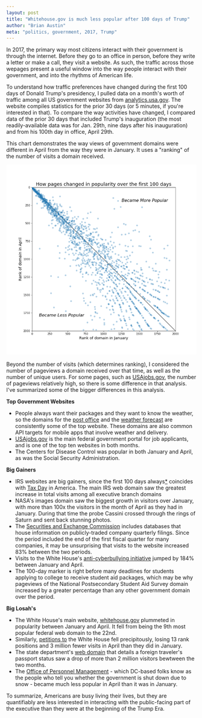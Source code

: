 ```yaml
---
layout: post
title: "Whitehouse.gov is much less popular after 100 days of Trump"
author: "Brian Austin"
meta: "politics, government, 2017, Trump"
---
```

In 2017, the primary way most citizens interact with their government is through the internet. Before they go to an office in person, before they write a letter or make a call, they visit a website. As such, the traffic across those wepages present a useful window into the way people interact with their government, and into the rhythms of American life.

To understand how traffic preferences have changed during the first 100 days of Donald Trump's presidency, I pulled data on a month's worth of traffic among all US government websites from [analytics.usa.gov](https://analytics.usa.gov/). The website compiles statistics for the prior 30 days (or 5 minutes, if you're interested in that). To compare the way activities have changed, I compared data of the prior 30 days that included Trump's inauguration (the most readily-available data was for Jan. 29th, nine days after his inauguration) and from his 100th day in office, April 29th.

This chart demonstrates the way views of government domains were different in April from the way they were in January. It uses a "ranking" of the number of visits a domain received.

![](https://raw.githubusercontent.com/austinbrian/austinbrian.github.io/master/assets/pagerank.png)

Beyond the number of visits (which determines ranking), I considered the number of pageviews a domain received over that time, as well as the number of unique users. For some pages, such as [USAjobs.gov](https://www.usajobs.gov/), the number of pageviews relatively high, so there is some difference in that analysis. I've summarized some of the bigger differences in this analysis.

**Top Government Websites**
- People always want their packages and they want to know the weather, so the domains for the [post office](https://tools.usps.com) and the [weather forecast](https://forecast.weather.gov) are consistently some of the top website. These domains are also common API targets for mobile apps that involve weather and delivery.
- [USAjobs.gov](https://usajobs.gov) is the main federal government portal for job applicants, and is one of the top ten websites in both months.
- The Centers for Disease Control was popular in both January and April, as was the Social Security Administration.


**Big Gainers**
- IRS websites are big gainers, since the first 100 days always[\*](http://archive.fortune.com/magazines/fortune/fortune_archive/2002/04/15/321414/index.htm "Well, since 1921. Tax Day began with passage of the 16th Amendment in 1913, but was collected March 1st, before Woodrow Wilson's inauguration on March 4th of 1913. It moved to March 15th in 1918, where it remained until 1955, when it moved again to the day we know, April 15th.") coincides with [Tax Day](https://austinbrian.github.io/2017/04/18/pres_counties/) in America. The main IRS web domain saw the greatest increase in total visits among all executive branch domains
- NASA's images domain saw the biggest growth in visitors over January, with more than 100x the visitors in the month of April as they had in January. During that time the probe Cassini crossed through the rings of Saturn and sent back stunning photos.
- The [Securities and Exchange Commission](https://sec.gov) includes databases that house information on publicly-traded company quarterly filings. Since the period included the end of the first fiscal quarter for many companies, it may be unsurprising that visits to the website increased 83% between the two periods.
- Visits to the White House's [anti-cyberbullying initiative](https://www.stopbullying.gov/ "the cyber") jumped by 184% between January and April.
- The 100-day marker is right before many deadlines for students applying to college to receive student aid packages, which may be why pageviews of the National Postsecondary Student Aid Survey domain increased by a greater percentage than any other government domain over the period.

**Big Losah's**
- The White House's main website, [whitehouse.gov](https://www.whitehouse.gov/) plummeted in popularity between January and April. It fell from being the 9th most popular federal web domain to the 22nd.
- Similarly, [petitions to](https://petitions.whitehouse.gov/) the White House fell precipitously, losing 13 rank positions and 3 million fewer visits in April than they did in January.
- The state department's [web domain](https://ceac.state.gov) that details a foreign traveler's passport status saw a drop of more than 2 million visitors bewtween the two months.
- The [Office of Personnel Management](https://opm.gov) - which DC-based folks know as the people who tell you whether the government is shut down due to snow - became much less popular in April than it was in January.

To summarize, Americans are busy living their lives, but they are quantifiably are less interested in interacting with the public-facing part of the executive than they were at the beginning of the Trump Era.
